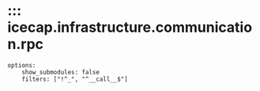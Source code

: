 # ::: icecap.infrastructure.communication.rpc
    options:
        show_submodules: false
        filters: ["!^_", "^__call__$"]
